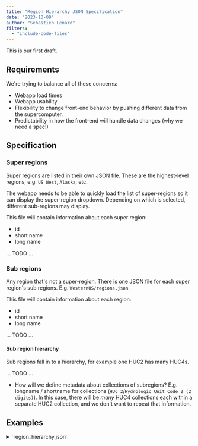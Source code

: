 ```yaml
---
title: "Region Hierarchy JSON Specification"
date: "2023-10-09"
author: "Sebastien Lenard"
filters:
  - "include-code-files"
---
```


This is our first draft.

## Requirements

We're trying to balance all of these concerns:

- Webapp load times
- Webapp usability
- Flexibility to change front-end behavior by pushing different data from the
  supercomputer.
- Predictability in how the front-end will handle data changes (why we need a spec!)


## Specification

### Super regions

Super regions are listed in their own JSON file. These are the highest-level regions,
e.g. `US West`, `Alaska`, etc.

The webapp needs to be able to quickly load the list of super-regions so it can display
the super-region dropdown. Depending on which is selected, different sub-regions may
display.

This file will contain information about each super region:

- id
- short name
- long name

... TODO ...


### Sub regions

Any region that's not a super-region. There is one JSON file for each super region's sub
regions. E.g. `WesternUS/regions.json`.

This file will contain information about each region:

- id
- short name
- long name


... TODO ...


#### Sub region hierarchy

Sub regions fall in to a hierarchy, for example one HUC2 has many HUC4s.

... TODO ...

- How will we define metadata about collections of subregions? E.g. longname / shortname
  for collections (`HUC 2`/`Hydrologic Unit Code 2 (2 digits)`). In this case, there
  will be _many_ HUC4 collections each within a separate HUC2 collection, and we don't
  want to repeat that information.


## Examples

<details>
<summary>`region_hierarchy.json`</summary>
I believe this example doesn't quite fit with the specification outline above yet, it's
just an early draft.

```{.json include="regions.json"}
```
</details>
